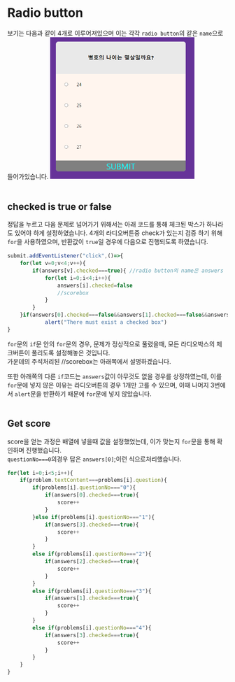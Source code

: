 # Radio button
보기는 다음과 같이 4개로 이루어져있으며 이는 각각 `radio button`의 같은 `name`으로 들어가있습니다. 
<img src="./readmeImages/8.PNG" width="330px">  
<br>

## checked is true or false
정답을 누르고 다음 문제로 넘어가기 위해서는 아래 코드를 통해 체크된 박스가 하나라도 있어야 하게 설정하였습니다. 4개의 라디오버튼중 check가 있는지 검증 하기 위해 `for`을 사용하였으며, 반환값이 `true`일 경우에 다음으로 진행되도록 하였습니다.
```js
submit.addEventListener("click",()=>{
    for(let v=0;v<4;v++){
        if(answers[v].checked===true){ //radio button의 name은 answers
            for(let i=0;i<4;i++){
                answers[i].checked=false
                //scorebox
            }
        }
    }if(answers[0].checked===false&&answers[1].checked===false&&answers[2].checked===false&&answers[3].checked===false){
            alert("There must exist a checked box")
}
```
`for`문의 `if`문 안의 `for`문의 경우, 문제가 정상적으로 풀렸을때, 모든 라디오박스의 체크버튼이 풀리도록 설정해놓은 것입니다.  
가운데의 주석처리된 //scorebox는 아래쪽에서 설명하겠습니다.
<br>

또한 아래쪽의 다른 `if`코드는 `answers`값이 아무것도 없을 경우를 상정하였는데, 이를 `for`문에 넣지 않은 이유는 라디오버튼의 경우 1개만 고를 수 있으며, 이때 나머지 3번에서 `alert`문을 반환하기 때문에 `for`문에 넣지 않았습니다.  
<br>

## Get score
score을 얻는 과정은 배열에 넣을때 값을 설정했었는데, 이가 맞는지 `for`문을 통해 확인하며 진행했습니다.  
`questionNo===0`의경우 답은 `answers[0]`;이런 식으로처리했습니다. 
```js
for(let i=0;i<5;i++){
    if(problem.textContent===problems[i].question){
        if(problems[i].questionNo==="0"){
            if(answers[0].checked===true){
                score++
            }
        }else if(problems[i].questionNo==="1"){
            if(answers[3].checked===true){
                score++
            }
        }
        else if(problems[i].questionNo==="2"){
            if(answers[2].checked===true){
                score++
            }
        }
        else if(problems[i].questionNo==="3"){
            if(answers[1].checked===true){
                score++
            }
        }
        else if(problems[i].questionNo==="4"){
            if(answers[3].checked===true){
                score++
            }
        }
    }
}
```